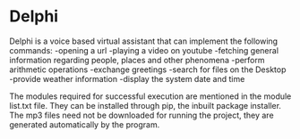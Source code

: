 # Delphi
Delphi is a voice based virtual assistant that can implement the following commands:
-opening a url
-playing a video on youtube
-fetching general information regarding people, places and other phenomena
-perform arithmetic operations
-exchange greetings
-search for files on the Desktop
-provide weather information
-display the system date and time

The modules required for successful execution are mentioned in the module list.txt file. They can be installed through pip, the inbuilt package installer.
The mp3 files need not be downloaded for running the project, they are generated automatically by the program.
